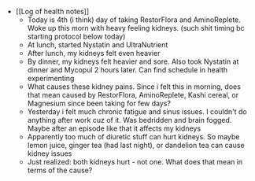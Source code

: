   * [[Log of health notes]]
    * Today is 4th (i think) day of taking RestorFlora and AminoReplete. Woke up this morn with heavy feeling kidneys. (such shit timing bc starting protocol below today)
    * At lunch, started Nystatin and UltraNutrient
    * After lunch, my kidneys felt even heavier
    * By dinner, my kidneys felt heavier and sore. Also took Nystatin at dinner and Mycopul 2 hours later. Can find schedule in health experimenting
    * What causes these kidney pains. Since i felt this in morning, does that mean caused by RestorFlora, AminoReplete, Kashi cereal, or Magnesium since been taking for few days? 
    * Yesterday i felt much chronic fatigue and sinus issues. I couldn't do anything after work cuz of it. Was bedridden and brain fogged. Maybe after an episode like that it affects my kidneys
    * Apparently too much of diuretic stuff can hurt kidneys. So maybe lemon juice, ginger tea (had last night), or dandelion tea can cause kidney issues
    * Just realized: both kidneys hurt - not one. What does that mean in terms of the cause?